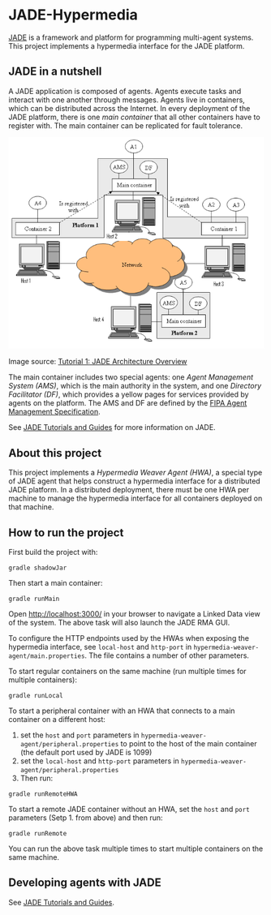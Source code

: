 # JADE-Hypermedia

[JADE](http://jade.tilab.com/) is a framework and platform for programming multi-agent systems. This
project implements a hypermedia interface for the JADE platform.

## JADE in a nutshell

A JADE application is composed of agents. Agents execute tasks and interact with one another through
messages. Agents live in containers, which can be distributed across the Internet. In every deployment
of the JADE platform, there is one *main container* that all other containers have to register with.
The main container can be replicated for fault tolerance.

![JADE Architecture Overview](hypermedia-weaver-agent/src/main/resources/jade-architecture.png)

Image source: [Tutorial 1: JADE Architecture Overview](https://jade.tilab.com/documentation/tutorials-guides/jade-administration-tutorial/architecture-overview/)

The main container includes two special agents: one *Agent Management System (AMS)*, which is the main
authority in the system, and one *Directory Facilitator (DF)*, which provides a yellow pages for services
provided by agents on the platform. The AMS and DF are defined by the [FIPA Agent Management
Specification](http://fipa.org/specs/fipa00023/SC00023K.html).

See [JADE Tutorials and Guides](https://jade.tilab.com/documentation/tutorials-guides/) for more
information on JADE.

## About this project

This project implements a *Hypermedia Weaver Agent (HWA)*, a special type of JADE agent that helps
construct a hypermedia interface for a distributed JADE platform. In a distributed deployment, there
must be one HWA per machine to manage the hypermedia interface for all containers deployed on that
machine.

## How to run the project

First build the project with:
```shell
gradle shadowJar
```

Then start a main container:
```shell
gradle runMain
```

Open [http://localhost:3000/](http://localhost:3000/) in your browser to navigate a Linked Data view
of the system. The above task will also launch the JADE RMA GUI.

To configure the HTTP endpoints used by the HWAs when exposing the hypermedia interface, see
`local-host` and `http-port` in `hypermedia-weaver-agent/main.properties`. The file contains a number
of other parameters.

To start regular containers on the same machine (run multiple times for multiple containers):
```shell
gradle runLocal
```

To start a peripheral container with an HWA that connects to a main container on a different host:
1. set the `host` and `port` parameters in `hypermedia-weaver-agent/peripheral.properties` to
   point to the host of the main container (the default port used by JADE is 1099)
2. set the `local-host` and `http-port` parameters in `hypermedia-weaver-agent/peripheral.properties`
3. Then run:
```shell
gradle runRemoteHWA
```

To start a remote JADE container without an HWA, set the `host` and `port` parameters (Setp 1. from
above) and then run:
```shell
gradle runRemote
```

You can run the above task multiple times to start multiple containers on the same machine.

## Developing agents with JADE

See [JADE Tutorials and Guides](https://jade.tilab.com/documentation/tutorials-guides/).
